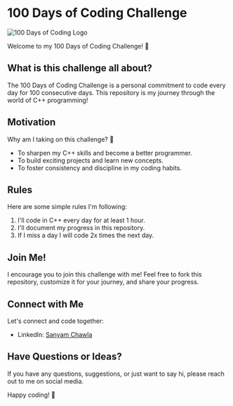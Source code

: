 # 100 Days of Coding Challenge

![100 Days of Coding Logo]([https://drive.google.com/uc?export=download&id=your-file-id](https://drive.google.com/file/d/1UVp9EOP5-BO55UDm7oORXo8v0ZOtX2i9/uc?export=download))

Welcome to my 100 Days of Coding Challenge! 🚀

## What is this challenge all about?

The 100 Days of Coding Challenge is a personal commitment to code every day for 100 consecutive days. This repository is my journey through the world of C++ programming!

## Motivation

Why am I taking on this challenge? 🤔

- To sharpen my C++ skills and become a better programmer.
- To build exciting projects and learn new concepts.
- To foster consistency and discipline in my coding habits.

## Rules

Here are some simple rules I'm following:

1. I'll code in C++ every day for at least 1 hour.
2. I'll document my progress in this repository.
3. If I miss a day I will code 2x times the next day.

## Join Me!

I encourage you to join this challenge with me! Feel free to fork this repository, customize it for your journey, and share your progress.

## Connect with Me

Let's connect and code together:
- LinkedIn: [Sanyam Chawla](https://www.linkedin.com/in/sanyam-chawla-b6b34019b/)

## Have Questions or Ideas?

If you have any questions, suggestions, or just want to say hi, please reach out to me on social media.

Happy coding! 🚀
